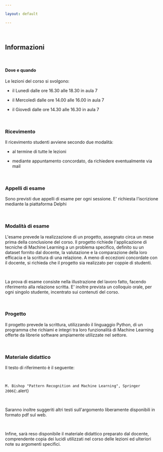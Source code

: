 ```yaml
---

layout: default

---
```


 

## Informazioni

 

#### Dove e quando

Le lezioni del corso si svolgono:

* il Lunedì dalle ore 16.30 alle 18.30 in aula 7

* il Mercoledì dalle ore 14.00 alle 16.00 in aula 7

* il Giovedì dalle ore 14.30 alle 16.30 in aula 7

 

### Ricevimento

Il ricevimento studenti avviene secondo due modalità:

* al termine di tutte le lezioni

* mediante appuntamento concordato, da richiedere eventualmente via mail

 

### Appelli di esame

Sono previsti due appelli di esame per ogni sessione. E' richiesta l'iscrizione
mediante la piattaforma Delphi

 

### Modalità di esame

L'esame prevede la realizzazione di un progetto, assegnato circa un mese prima
della conclusione del corso. Il progetto richiede l'applicazione di tecniche di
Machine Learning a un problema specifico, definito su un dataset fornito dal
docente, la valutazione e la comparazione della loro efficacia e la scrittura di
una relazione. A meno di eccezioni concordate con il docente, si richieda che il
progetto sia realizzato per coppie di studenti.

 

La prova di esame consiste nella illustrazione del lavoro fatto, facendo
riferimento alla relazione scritta. E' inoltre prevista un colloquio orale, per
ogni singolo studente, incentrato sui contenuti del corso.

 

### Progetto

Il progetto prevede la scrittura, utilizzando il linguaggio Python, di un
programma che richiami e integri tra loro funzionalità di Machine Learning
offerte da librerie software ampiamente utilizzate nel settore.

 

### Materiale didattico

Il testo di riferimento è il seguente:

 

`M. Bishop "Pattern Recognition and Machine Learning", Springer 2006`{:.alert}

 

Saranno inoltre suggeriti altri testi sull'argomento liberamente disponibili in
formato pdf sul web.

 

Infine, sarà reso disponibile il materiale didattico preparato dal docente,
comprendente copia dei lucidi utilizzati nel corso delle lezioni ed ulteriori
note su argomenti specifici.

 

 

 

